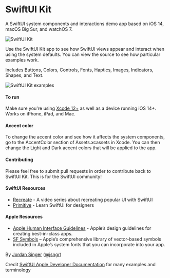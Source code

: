 # SwiftUI Kit
A SwiftUI system components and interactions demo app based on iOS 14, macOS Big Sur, and watchOS 7.

![SwiftUI Kit](https://user-images.githubusercontent.com/110813/87210094-5accf380-c2e2-11ea-91c9-4f21aa313bc6.png)

Use the SwiftUI Kit app to see how SwiftUI views appear and interact when using the system defaults. You can view the source to see how particular examples work.

Includes Buttons, Colors, Controls, Fonts, Haptics, Images, Indicators, Shapes, and Text. 

![SwiftUI Kit examples](https://user-images.githubusercontent.com/110813/87210295-00806280-c2e3-11ea-91e3-4ea6da79f73e.png)

#### To run
Make sure you're using [Xcode 12+](https://developer.apple.com/xcode/) as well as a device running iOS 14+. Works on iPhone, iPad, and Mac.

#### Accent color
To change the accent color and see how it affects the system components, go to the AccentColor section of Assets.xcassets in Xcode. You can then change the Light and Dark accent colors that will be applied to the app.

#### Contributing
Please feel free to submit pull requests in order to contribute back to SwiftUI Kit. This is for the SwiftUI community!

#### SwiftUI Resources
- [Recreate](https://recreatecode.com) - A video series about recreating popular UI with SwiftUI
- [Primitive](https://primitive.school) - Learn SwiftUI for designers

#### Apple Resources
- [Apple Human Interface Guidelines](https://developer.apple.com/design/human-interface-guidelines/) - Apple’s design guidelines for creating best-in-class apps.
- [SF Symbols](https://developer.apple.com/sf-symbols/) – Apple’s comprehensive library of vector-based symbols included in Apple’s system fonts that you can incorporate into your app.

By [Jordan Singer](https://ibuildmyideas.com) ([@jsngr](https://twitter.com/jsngr))

Credit [SwiftUI Apple Developer Documentation](https://developer.apple.com/documentation/swiftui) for many examples and terminology
